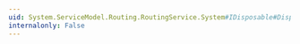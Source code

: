 ```yaml
---
uid: System.ServiceModel.Routing.RoutingService.System#IDisposable#Dispose
internalonly: False
---
```

